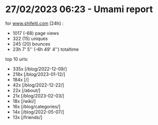 # 27/02/2023 06:23 - Umami report
for www.shifeiti.com [24h] :

 - 1017 (-68) page views
 - 322 (15) uniques
 - 245 (20) bounces
 - 23h 7' 5'' (-6h 49' 4'') totaltime


top 10 urls:
 - 335x [/blog/2022-12-09/]
 - 218x [/blog/2023-01-12/]
 - 184x [/]
 - 42x [/blog/2022-12-22/]
 - 22x [/about/]
 - 21x [/blog/2023-02-03/]
 - 18x [/wiki/]
 - 16x [/blog/categories/]
 - 14x [/blog/2022-05-07/]
 - 13x [/friends/]


